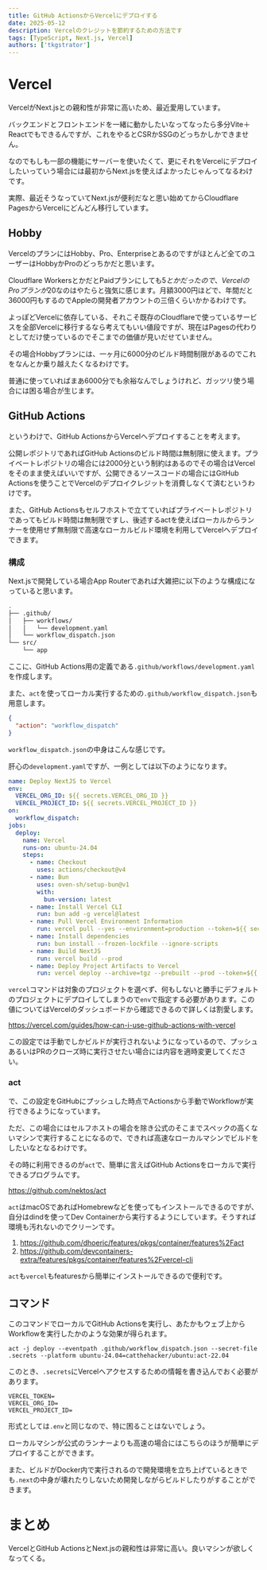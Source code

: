 ```yaml
---
title: GitHub ActionsからVercelにデプロイする
date: 2025-05-12
description: Vercelのクレジットを節約するための方法です
tags: [TypeScript, Next.js, Vercel]
authors: ['tkgstrator']
---
```


# Vercel

VercelがNext.jsとの親和性が非常に高いため、最近愛用しています。

バックエンドとフロントエンドを一緒に動かしたいなってなったら多分Vite＋Reactでもできるんですが、これをやるとCSRかSSGのどっちかしかできません。

なのでもしも一部の機能にサーバーを使いたくて、更にそれをVercelにデプロイしたいっていう場合には最初からNext.jsを使えばよかったじゃんってなるわけです。

実際、最近そうなっていてNext.jsが便利だなと思い始めてからCloudflare PagesからVercelにどんどん移行しています。

## Hobby

VercelのプランにはHobby、Pro、Enterpriseとあるのですがほとんど全てのユーザーはHobbyかProのどっちかだと思います。

Cloudflare WorkersとかだとPaidプランにしても$5とかだったので、VercelのProプランが$20なのはやたらと強気に感じます。月額3000円ほどで、年間だと36000円もするのでAppleの開発者アカウントの三倍くらいかかるわけです。

よっぽどVercelに依存している、それこそ既存のCloudflareで使っているサービスを全部Vercelに移行するなら考えてもいい値段ですが、現在はPagesの代わりとしてだけ使っているのでそこまでの価値が見いだせていません。

その場合Hobbyプランには、一ヶ月に6000分のビルド時間制限があるのでこれをなんとか乗り越えたくなるわけです。

普通に使っていればまあ6000分でも余裕なんでしょうけれど、ガッツリ使う場合には困る場合が生じます。

## GitHub Actions

というわけで、GitHub ActionsからVercelへデプロイすることを考えます。

公開レポジトリであればGitHub Actionsのビルド時間は無制限に使えます。プライベートレポジトリの場合には2000分という制約はあるのでその場合はVercelをそのまま使えばいいですが、公開できるソースコードの場合にはGitHub Actionsを使うことでVercelのデプロイクレジットを消費しなくて済むというわけです。

また、GitHub Actionsもセルフホストで立てていればプライベートレポジトリであってもビルド時間は無制限ですし、後述するactを使えばローカルからランナーを使用せず無制限で高速なローカルビルド環境を利用してVercelへデプロイできます。

### 構成

Next.jsで開発している場合App Routerであれば大雑把に以下のような構成になっていると思います。

```zsh
.
├── .github/
│   ├── workflows/
│   │   └── development.yaml
│   └── workflow_dispatch.json
└── src/
    └── app
```

ここに、GitHub Actions用の定義である`.github/workflows/development.yaml`を作成します。

また、`act`を使ってローカル実行するための`.github/workflow_dispatch.json`も用意します。

```json
{
  "action": "workflow_dispatch"
}
```

`workflow_dispatch.json`の中身はこんな感じです。

肝心の`development.yaml`ですが、一例としては以下のようになります。

```yaml
name: Deploy NextJS to Vercel
env:
  VERCEL_ORG_ID: ${{ secrets.VERCEL_ORG_ID }}
  VERCEL_PROJECT_ID: ${{ secrets.VERCEL_PROJECT_ID }}
on:
  workflow_dispatch:
jobs:
  deploy:
    name: Vercel
    runs-on: ubuntu-24.04
    steps:
      - name: Checkout
        uses: actions/checkout@v4
      - name: Bun
        uses: oven-sh/setup-bun@v1
        with:
          bun-version: latest
      - name: Install Vercel CLI
        run: bun add -g vercel@latest
      - name: Pull Vercel Environment Information
        run: vercel pull --yes --environment=production --token=${{ secrets.VERCEL_TOKEN }}
      - name: Install dependencies
        run: bun install --frozen-lockfile --ignore-scripts
      - name: Build NextJS
        run: vercel build --prod
      - name: Deploy Project Artifacts to Vercel
        run: vercel deploy --archive=tgz --prebuilt --prod --token=${{ secrets.VERCEL_TOKEN }}
```

`vercel`コマンドは対象のプロジェクトを選べず、何もしないと勝手にデフォルトのプロジェクトにデプロイしてしまうので`env`で指定する必要があります。この値についてはVercelのダッシュボードから確認できるので詳しくは割愛します。

https://vercel.com/guides/how-can-i-use-github-actions-with-vercel

この設定では手動でしかビルドが実行されないようになっているので、プッシュあるいはPRのクローズ時に実行させたい場合には内容を適時変更してください。

### act

で、この設定をGitHubにプッシュした時点でActionsから手動でWorkflowが実行できるようになっています。

ただ、この場合にはセルフホストの場合を除き公式のそこまでスペックの高くないマシンで実行することになるので、できれば高速なローカルマシンでビルドをしたいなとなるわけです。

その時に利用できるのが`act`で、簡単に言えばGitHub Actionsをローカルで実行できるプログラムです。

https://github.com/nektos/act

`act`はmacOSであればHomebrewなどを使ってもインストールできるのですが、自分はdindを使ってDev Containerから実行するようにしています。そうすれば環境も汚れないのでクリーンです。

1. https://github.com/dhoeric/features/pkgs/container/features%2Fact
2. https://github.com/devcontainers-extra/features/pkgs/container/features%2Fvercel-cli

`act`も`vercel`もfeaturesから簡単にインストールできるので便利です。

## コマンド

このコマンドでローカルでGitHub Actionsを実行し、あたかもウェブ上からWorkflowを実行したかのような効果が得られます。

`act -j deploy --eventpath .github/workflow_dispatch.json --secret-file .secrets --platform ubuntu-24.04=catthehacker/ubuntu:act-22.04`

このとき、`.secrets`にVercelへアクセスするための情報を書き込んでおく必要があります。

```
VERCEL_TOKEN=
VERCEL_ORG_ID=
VERCEL_PROJECT_ID=
```

形式としては`.env`と同じなので、特に困ることはないでしょう。

ローカルマシンが公式のランナーよりも高速の場合にはこちらのほうが簡単にデプロイすることができます。

また、ビルドがDocker内で実行されるので開発環境を立ち上げているときでも`.next`の中身が壊れたりしないため開発しながらビルドしたりがすることができます。

# まとめ

VercelとGitHub ActionsとNext.jsの親和性は非常に高い。良いマシンが欲しくなってくる。

